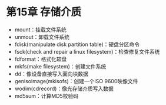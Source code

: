 # 第15章 存储介质

- mount：挂载文件系统
- unmout：卸载文件系统
- fdisk(manipulate disk partition table)：硬盘分区命令
- fsck(check and repair a linux filesystem)：检查修复文件系统
- fdformat：格式化软盘
- mkfs(make filesystem)：创建文件系统
- dd：像设备直接写入面向块数据
- genisoimage(mkisofs)：创建一个ISO 9600映像文件
- wodim(cdrecord)：像光存储介质写入数据
- md5sum：计算MD5校验码

